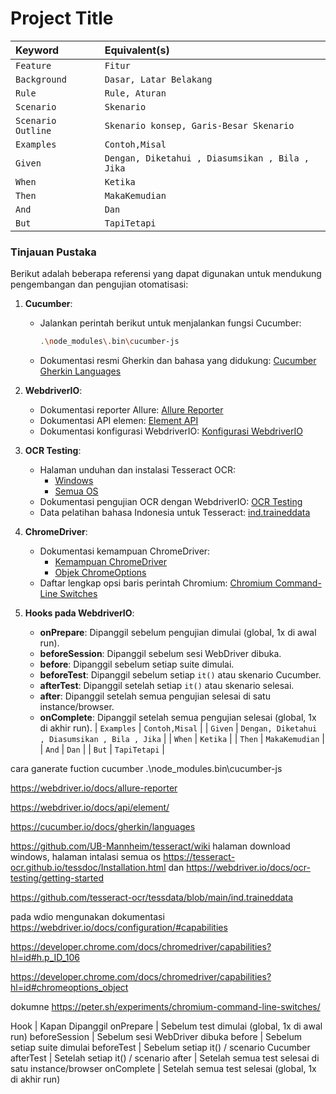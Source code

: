 # Project Title

| Keyword | Equivalent(s)     |
| :-------- | :------- |
| `Feature` | `Fitur` |
| `Background` | `Dasar, Latar Belakang` |
| `Rule` | `Rule, Aturan` |
| `Scenario` | `Skenario` |
| `Scenario Outline` | `Skenario konsep, Garis-Besar Skenario` |
| `Examples` | `Contoh,Misal` |
| `Given` | `Dengan, Diketahui , Diasumsikan , Bila , Jika` |
| `When` | `Ketika` |
| `Then` | `MakaKemudian` |
| `And` | `Dan` |
| `But` | `TapiTetapi` |


### Tinjauan Pustaka

Berikut adalah beberapa referensi yang dapat digunakan untuk mendukung pengembangan dan pengujian otomatisasi:

1. **Cucumber**: 
    - Jalankan perintah berikut untuk menjalankan fungsi Cucumber:
      ```bash
      .\node_modules\.bin\cucumber-js
      ```
    - Dokumentasi resmi Gherkin dan bahasa yang didukung: [Cucumber Gherkin Languages](https://cucumber.io/docs/gherkin/languages)

2. **WebdriverIO**:
    - Dokumentasi reporter Allure: [Allure Reporter](https://webdriver.io/docs/allure-reporter)
    - Dokumentasi API elemen: [Element API](https://webdriver.io/docs/api/element/)
    - Dokumentasi konfigurasi WebdriverIO: [Konfigurasi WebdriverIO](https://webdriver.io/docs/configuration/#capabilities)

3. **OCR Testing**:
    - Halaman unduhan dan instalasi Tesseract OCR:
      - [Windows](https://github.com/UB-Mannheim/tesseract/wiki)
      - [Semua OS](https://tesseract-ocr.github.io/tessdoc/Installation.html)
    - Dokumentasi pengujian OCR dengan WebdriverIO: [OCR Testing](https://webdriver.io/docs/ocr-testing/getting-started)
    - Data pelatihan bahasa Indonesia untuk Tesseract: [ind.traineddata](https://github.com/tesseract-ocr/tessdata/blob/main/ind.traineddata)

4. **ChromeDriver**:
    - Dokumentasi kemampuan ChromeDriver: 
      - [Kemampuan ChromeDriver](https://developer.chrome.com/docs/chromedriver/capabilities?hl=id#h.p_ID_106)
      - [Objek ChromeOptions](https://developer.chrome.com/docs/chromedriver/capabilities?hl=id#chromeoptions_object)
    - Daftar lengkap opsi baris perintah Chromium: [Chromium Command-Line Switches](https://peter.sh/experiments/chromium-command-line-switches/)

5. **Hooks pada WebdriverIO**:
    - **onPrepare**: Dipanggil sebelum pengujian dimulai (global, 1x di awal run).
    - **beforeSession**: Dipanggil sebelum sesi WebDriver dibuka.
    - **before**: Dipanggil sebelum setiap suite dimulai.
    - **beforeTest**: Dipanggil sebelum setiap `it()` atau skenario Cucumber.
    - **afterTest**: Dipanggil setelah setiap `it()` atau skenario selesai.
    - **after**: Dipanggil setelah semua pengujian selesai di satu instance/browser.
    - **onComplete**: Dipanggil setelah semua pengujian selesai (global, 1x di akhir run).
| `Examples` | `Contoh,Misal` |
| `Given` | `Dengan, Diketahui , Diasumsikan , Bila , Jika` |
| `When` | `Ketika` |
| `Then` | `MakaKemudian` |
| `And` | `Dan` |
| `But` | `TapiTetapi` |

cara ganerate fuction cucumber 
 .\node_modules\.bin\cucumber-js

 https://webdriver.io/docs/allure-reporter

 https://webdriver.io/docs/api/element/

 https://cucumber.io/docs/gherkin/languages


https://github.com/UB-Mannheim/tesseract/wiki halaman download windows, halaman intalasi semua os https://tesseract-ocr.github.io/tessdoc/Installation.html dan https://webdriver.io/docs/ocr-testing/getting-started


https://github.com/tesseract-ocr/tessdata/blob/main/ind.traineddata



pada wdio mengunakan dokumentasi https://webdriver.io/docs/configuration/#capabilities 

https://developer.chrome.com/docs/chromedriver/capabilities?hl=id#h.p_ID_106

https://developer.chrome.com/docs/chromedriver/capabilities?hl=id#chromeoptions_object

dokumne
https://peter.sh/experiments/chromium-command-line-switches/

Hook | Kapan Dipanggil
onPrepare | Sebelum test dimulai (global, 1x di awal run)
beforeSession | Sebelum sesi WebDriver dibuka
before | Sebelum setiap suite dimulai
beforeTest | Sebelum setiap it() / scenario Cucumber
afterTest | Setelah setiap it() / scenario
after | Setelah semua test selesai di satu instance/browser
onComplete | Setelah semua test selesai (global, 1x di akhir run)